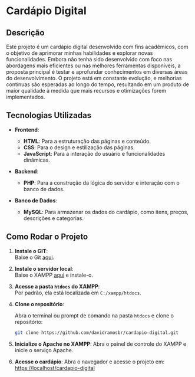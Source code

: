 # Cardápio Digital

## Descrição

Este projeto é um cardápio digital desenvolvido com fins acadêmicos, com o objetivo de aprimorar minhas habilidades e explorar novas funcionalidades. Embora não tenha sido desenvolvido com foco nas abordagens mais eficientes ou nas melhores ferramentas disponíveis, a proposta principal é testar e aprofundar conhecimentos em diversas áreas do desenvolvimento. O projeto está em constante evolução, e melhorias contínuas são esperadas ao longo do tempo, resultando em um produto de maior qualidade à medida que mais recursos e otimizações forem implementados.

## Tecnologias Utilizadas

- **Frontend**:
  - **HTML**: Para a estruturação das páginas e conteúdo.
  - **CSS**: Para o design e estilização das páginas.
  - **JavaScript**: Para a interação do usuário e funcionalidades dinâmicas.

- **Backend**:
  - **PHP**: Para a construção da lógica do servidor e interação com o banco de dados.
  
- **Banco de Dados**:
  - **MySQL**: Para armazenar os dados do cardápio, como itens, preços, descrições e categorias.

## Como Rodar o Projeto

1. **Instale o GIT**:  
   Baixe o Git [aqui](https://git-scm.com/downloads).

2. **Instale o servidor local**:  
   Baixe o XAMPP [aqui](https://www.apachefriends.org/index.html) e instale-o.

3. **Acesse a pasta `htdocs` do XAMPP**:  
   Por padrão, ela está localizada em `C:/xampp/htdocs`.

4. **Clone o repositório**:

   Abra o terminal ou prompt de comando na pasta `htdocs` e clone o repositório:

   ```bash
   git clone https://github.com/davidramosbr/cardapio-digital.git

5. **Inicialize o Apache no XAMPP**:
Abra o painel de controle do XAMPP e inicie o serviço Apache.

6. **Acesse o cardápio**:
Abra o navegador e acesse o projeto em:
[https://localhost/cardapio-digital](https://localhost/cardapio-digital)
